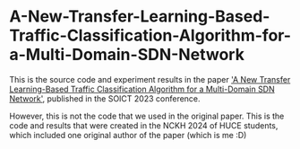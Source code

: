 # A-New-Transfer-Learning-Based-Traffic-Classification-Algorithm-for-a-Multi-Domain-SDN-Network
This is the source code and experiment results in the paper ['A New Transfer Learning-Based Traffic Classification Algorithm for a Multi-Domain SDN Network'](https://dl.acm.org/doi/10.1145/3628797.3628804), published in the SOICT 2023 conference.

However, this is not the code that we used in the original paper. This is the code and results that were created in the NCKH 2024 of HUCE students, which included one original author of the paper (which is me :D)
